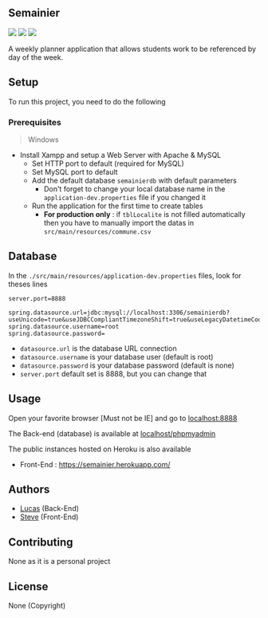 ## Semainier

![](https://img.shields.io/badge/Apache%20Maven%3A%20Build-passing-success?logo=github) ![](https://img.shields.io/badge/Spring%20Boot%20Back--End%3A%20Build%20--%20Test%20--%20Deploy-passing-success?logo=github) ![](https://img.shields.io/badge/Bootstrap%20Frond--End%3A%20Deploy-passing-success?logo=github)

A weekly planner application that allows students work to be referenced by day of the week.

## Setup

To run this project, you need to do the following

### Prerequisites

> Windows
- Install Xampp and setup a Web Server with Apache & MySQL
  - Set HTTP port to default (required for MySQL)  
  - Set MySQL port to default
  - Add the default database `semainierdb` with default parameters
    - Don't forget to change your local database name in the `application-dev.properties` file if you changed it
  - Run the application for the first time to create tables 
    - **For production only** : if `tblLocalite` is not filled automatically then you have to manually import the datas in `src/main/resources/commune.csv`

## Database

In the `./src/main/resources/application-dev.properties` files, look for theses lines

```
server.port=8888

spring.datasource.url=jdbc:mysql://localhost:3306/semainierdb?useUnicode=true&useJDBCCompliantTimezoneShift=true&useLegacyDatetimeCode=false&serverTimezone=UTC&allowLoadLocalInfile=true
spring.datasource.username=root
spring.datasource.password=
```

- `datasource.url` is the database URL connection
- `datasource.username` is your database user (default is root)
- `datasource.password` is your database password (default is none)
- `server.port` default set is 8888, but you can change that


## Usage

Open your favorite browser [Must not be IE] and go to [localhost:8888](http://localhost:8888)

The Back-end (database) is available at [localhost/phpmyadmin](http://localhost/phpmyadmin)

The public instances hosted on Heroku is also available
- Front-End : https://semainier.herokuapp.com/

## Authors

- [Lucas](https://github.com/Heyimlulu) (Back-End)
- [Steve](https://github.com/NoizeKiller) (Front-End)

## Contributing

None as it is a personal project

## License

None (Copyright)
